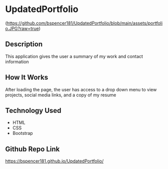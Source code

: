 # UpdatedPortfolio
(https://github.com/bspencer181/UpdatedPortfolio/blob/main/assets/portfolio.JPG?raw=true)

## Description
This application gives the user a summary of my work and contact information
## How It Works
After loading the page, the user has access to a drop down menu to view projects, social media links, and a copy of my resume
## Technology Used
* HTML
* CSS
* Bootstrap
## Github Repo Link
 https://bspencer181.github.io/UpdatedPortfolio/